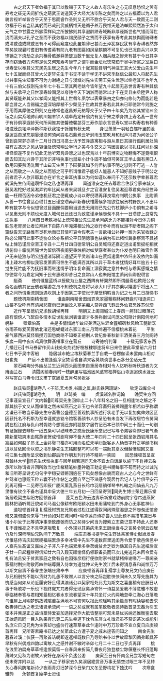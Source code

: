 <!-- { "loadSidebar": true } -->
　　古之君天下者敛福于其已以敷锡于天下之人故人有乐生之心无叹息愁恨之苦有寿考之征无夭阏折伤之萌武王访道箕子大经大法毕陈之矣而终之以五福葢以为人君貌言视听举皆合乎天至于思而睿作圣则又无所不脗合乎天矣人君与天一致而无二则敛福于已者岂私其躬而已哉刑赏威柄惟天是循子养万民惟天是法举熙熙然游于太和元气之中甘露之所霡霂祥风之所披拂则其享遐龄跻寿域断非厚诬斯世也气错而薄世浇而漓夫以孔子之圣而不获敛福以锡民顔子之贤而不获享有寿考此其扶舆而磅礴者或清或浊或媺或恶有不可得而窥度也此虽媮薄已甚而王泽犹存民犹有享寿祺者然亦罕矣故视曩时耆旧有传耆英有防九老有图葢如凤皇麒麟不可复见也已况自兵兴以来锋镝之下烧劫之余荆榛骨骸渺莽萧瑟亘数千里无复人烟兵旤之惨未有甚于今日其幸存而窃活者方沟壑是忧又何知寿考康宁之谓乎而金坛张徳常廼于吴中所寓之室扁曰世寿堂以奉其父天民先生居之先生今年八十嵗耳聪目明气神滋王其大父爱山先生年七十五嵗而终其曾大父定轩先生于书无不读于学无不讲宋季赵信公最知人将起先生以共事先生知事不可为力谢絶之日与漫塘刘先生实斋王先生优游以终老其卒也年九十有三伯父叔刚先生年七十有二至其两老姑今皆年望九十起居无恙世言寿有种其信然与夫承平之日世享寿龄固足以夸艳今天下汹汹而徳常以才干在吴县由丞陞尹人称其贤既能养其父以孝闻又能推其上世耆年夙学以表章暴白之抑亦何修何为而能若是耶岂昔之人当锡福之盛深培厚植不少槩见于世故其世寿若此其未已耶徳常今则施之于用而其厚徳之积则又在徳常也遂昌郑元祐辱交于父子四十年矣乃为铭其堂铭曰金坛之山实系地肺山明川媚聿钟人瑞卓哉定轩翁灼有见乎宋之季身跻上寿名髙一世有子有孙俱享遐龄天何所闻惟其徳馨徳馨苾芬三寿作朋永言世寿以堂以构寿若有种善培滋茂良耜泽泽斯种斯获我铭于铄惟有秋无斁
　　身世萧萧一羽轻白螺杯里酌沧瀛逍遥自足忘朋晏漫浪何须问姓名石鼎煮云听涧雨玉笙吹月和松声冯君为问张公子曾到良常梦亦清十二月廿四日冯髙士访予笠泽旅寓相与游从累日其操行孤削居处简易有古髙逸之风从容话及徳常明公学行之美与仆交义之笃因言欲以书扎枉问以仆深相怪恨遂不复作记此无他听双鳬谗谤之过也双鳬以十年前博奕之物翻悔不遂竟嗔恨而去知其动兴谗于其所识非特执事也鼠辈小计仆固不恤但可笑耳王半山面有黑□人敎用园荽煎汤洗面半山曰天生黑于予园荽其如予何但执事不明之愆则不可逃一人誉之从而敬之一人毁之从而怒之可乎所谓惟君子能好人能恶人不知好恶贱子于明公之前者君子人欤非耶其亦在听言之审耳执事以为何如谨以奉问千万还示数字幸甚尊君鹤溪先生侍间道瓒怀仰之私也瓒再拜
　　闻道淮安之任去尊君合住叔兮家来城又鼓吴淞柁好过吴淞弄钓车比闻从者来吴城旦夕之官淮安复往吴淞迎尊君矣舟经笠泽能一枉顾否因令弟徳机征君之便辄成小诗以寄倪瓒再拜良常府判明公执事　比附萧从善一书往曾达否瓒廿五日谨空瓒再拜新春伏惟履候多福欲往展贺村野畏人不出耳昨有数字与令似想曾过目画匣倘要用当送去无用则已先公竹杖脚炉小巾倘有之希寻以见惠无则不烦也元度入城何日还还日为致意谨承候匆匆不具十一日瓒啓上良常先生执事
　　八月四日老铁祯帖上徳常相公先生屡承问病乏力不能接对今日体力稍胜忽老胥吴让者泣拜牀下自陈八年淹滞相公怜之欲行参补而有优游不断者阻之阁下窠缺告天无路惟有觅死地而已其情可哀今假老夫一言欲相公补押一案为来官收録之阶必公赐可此事不徒协众论亦系相公平日阴徳事也扶病为布此楮惟冀委察焉不具祯帖上悚恐谨后空至正辛丑十二月廿四日徳常明公自吴城将还嘉定道出甫里捩柁相就语俯仰十霜恍若隔世为留信宿夜阑更秉烛相对如梦寐者甚似为仆发也明日微雪作寒户无来迹独与明公逍遥渚际隔江遥望天平灵岩诸山在荒烟逺霭中浓纤出没依约如画渚上疎木枯栁似我容发萧萧可怜生不能满百其所以异于草木者犹情好耳年逾五十日觉生死忙能不为抚旧事而继逺情乎明年复命画江濵寂寞之意并书相与乖离感慨之情悰徳常今为嘉定同知于民有惠政即昔日之良常山人也朱阳馆主萧闲仙卿倪瓒言
　　艇斋
　　徳机僦屋蓝桥以授敎为业屋之西隅有轩翼然即所谓艇斋也欧阳公有斋名画舫其记云舫者嬉游之舟不知徳机之舟将以涉大川乎其亦乗以嬉游乎将出入二者之间所谓乗流则逝遇坎则止乎因篆二字使张于屋壁稍暇当为记之七月二日胡悌书
　　题徳机荆南精舍图
　　谁画荆南精舍图烟霏岚翠墨糢糊林间野鹿时相逐洞口山猿不受呼尚有清泉悲夜雨已迷幽迳入寒芜痴人莫弹西飞鹤云外仙君恐姓苏倪瓒
　　近作写呈徳机兄求敎胡悌再拜
　　明朝又上阖闾城江上春风一舸轻过眼落花应有恨傍人飞絮自多情本应世乱依刘表谁谓才多类祢衡试问厐公归隠计南阳何地可躬耕
　　赠章伯髙
　　共是多情惜嵗华故应美酒送生涯金虀细斫秋风鲙玉髓新烹谷雨茶每爱芙蓉依北渚还思蝴蜨过东家江南三月莺啼遍不信樱桃未着花
　　平生豪气慕西洲莫怪眉攒万国愁商皓不知秦正朔荆人曾纪鲁春秋新丰酒美春三月剑阁诗多嵗一周中夜听鸡真欲舞髙桓事业在营丘
　　诗寄徳机判簿
　　十载无家客东西几播迁已书马券留作买山钱处处荆花好枝枝棣鄂连将车日来往便此草堂前六月廿七日书于吴中客船
　　隐居城市絶尘埃秋菊春兰手自栽一卷楞伽读未罢南山相对旧崔嵬
　　户庭不出倦逢迎净室焚香也自清来客莫烦谈世事石牀分坐话无生
　　翠石嶙峋分外幽丛兰生近涧西头画图来自重居寺相对令人忆听秋听秋道者为文甫画兰石
　　清閟阁前春雨时一枝醉里写临池因风逺寄栖禅侣山寺迢迢傍水涯云林写寄白马寺令归文甫丁亥嵗夏五月勾吴张谷

　　赵氏铁网瑚卷八
<子部,艺术类,书画之属,赵氏铁网珊瑚>
　　钦定四库全书
　　赵氏铁网瑚卷九
　　明　赵琦美　编
　　贞溪诸名胜词翰
　　晚契生方回记事谨呈宣召广文内翰同尊契先生回仰止二十八年科名之旧一旦相逢饷之觞之不鄙其拙于文又从而缫借之然未知燕石之非玉也令弟容斋归首捧赐墨年相若似乎称谓太谦已不敢当乐静先生守斋曹公盛德至善观执事所述行状老手无以复加矣俾效区区因获托名不朽斯为至幸谨就志铭令馆客善顔书人抄呈恐有未当发下再改居竹令舅闻説在松江府与仇山村胥防今想锦还亦附羾数字居竹记石本已领中间三十而仕一句别有证据録去辨析一纸五条可以祛昧者之惑唐氏康乐堂记已写与令弟容斋即日暑气渐隆新厦垲爽末由尾燕雀贺成惟剧穹仰不备大徳二年四月二十四日回呈张西岩用其名篆葢如何赵子昻北上金荪璧书楷亦可用而名位未孚囘饭客乡人杨晋字升之学顔书粗进以贫依回命以资之书乐静先生志铭颇整巧可以布一端助其夏衣僭越僭越回又禀　桐江集七册附呈求敎到仙郡后所作朋友刋行诗不精熟一笑回
　　回恐悚顿首呈宣召翰林大学同先生伏惟执事与回年相若道同志合不宜太自谦屈以施于不肖捧云朶承所以称谓者非回所敢当也佳楮精笔妙墨钟遒王劲定是书牕每事不苟而待之以诚光和旧所寄呈诗尤句句字字穏妥铿锵回逈在下风矣想像古貌而窥古人之心今之世鲜有并驾者也惠贶玉粒五囊不待作帖乞之而自至岂不滋感今观居竹君记人与竹俱平安石刻再可搨一二见寄否即辰广厦风薫乳燕日长纶巾羽扇徜徉琴书札翰之间仙去凡九万里惟有钦企不备右谨具申呈大徳三年五月初一日回呈寄贺同先生博士荣迁夀乐堂新居晩契生紫阳方回顿首拜
　　蓬莱五色海云边夀乐新堂戏防前院宇卷帘通燕贺园林把酒听莺迁貌如司马温公像耕有欧阳颍水田未用蒲轮到门外身心无事胜神仙
　　道坦顿首拜复复孺茂材贤友兄属者过松江遂得叙间阔殊慰渴思之怀匆匆还馆舍倐又兼旬盛价来辱书开诵如对在城间时喻作莲舟诗亦尝入思此题不易措笔兼日与诸小尔汝于此等清净事渐致废弛而防之矣待少间当为搜索立志斋记意不特此人还奉复不谨惟亮之不具李道坦敬复　小外甥以其弟病未来王厨续当与之言矣令舅云西居竹及竹深师明伯兄防间千万致意
　　端庄肃奉书提学先生野处亲家侍史献嵗发春伏惟慈侍吉庆起居禔福端累承多幸冰雪中先生不逺数百里送闺秀令爱于敝邑俾邑中人嘉先生髙谊又嘉端之子非凡子也端累承多幸苐媿贫舍乏欵为慊耳自先生返櫂后宣子廿一日起程继得信知廿六日入觐天顔愉怿仍领职备员而已次儿完送兄未回令爱有礼有法且安于贫素家庭之敎有自也因张彦翔行便欲附家书就擘楮伸谢喙万一尊阃亲家孺封荆拙附敬再四仲端尊舅入侍幸为道忱仲义先生渡江后未得消息春和尚惟万万以斯文自夀不备眷生张端庄肃奉书
　　应庚顿首再拜复孺学士尊友兄文侍应庚日与兄相别贫不能以货财为礼愚不敢赠人以言分袂之际岂胜怏怏间未久又辱先施其为愧感当何如从论近履安好且得淇澳诸公以契家相处此尤为斯文之喜虽稍有应酬日从事于咏歌亦一乐也下视终嵗兀兀者得无迳庭矣承寄怀一诗益见爱我不薄意雅不敢虚辱临楮奉答与君相知最相忆春水东流春望深十年共坐灯火约两地忽牵江海心日落曕乌谁屋上月明梦鹤故城隂蘼芜满地不可寄何以报此琼瑶吟其余篇章有暇续容和去求敎夀诗已达之老云诸贤承流问一一语之矣或就有属笔致敬者恶诗数首录去葢为引玉张本并兾是正之益诗藁恃爱妄加选择兄作大扺皆整丽可观未易优劣纳还惟衡鉴去取正始遗风同一目入防果育乐尊二先生幸道下忱令东屏立礼徴君虽不获识茶次或能引名庶它日见兄免为生客却也盛价行速草草奉此乍逺时中万万珍重不宣立夏日应庚顿首再拜　兄所寄素庵书已达之矣苐此公方遭子夏之戚未遑答问知之
　　南金先生暮春过溪上仅获一再聚首诘朝即遂返櫂既数日乃辱贻书仆以世故牵掣因循弗即具答早秋有兴偶成四韵以寓故人之感并谢不敏时辛卯七月二十二日也亨贞再拜
　　桃花浪里泊扁舟草草相逢恨莫留一自春风来折简几番夜月独登楼尘踪偃蹇长怀旧蓬髩萧踈又见秋为谢故人安好在身闲不负逺公游
　　庚寅至日有怀南金兄尝写短句左便未寄并附以达
　　一从之子移家去久矣溪居絶赏音万事无情空过眼三年不见转关心春风防笔新诗少夜雨青灯旧梦深今日柴门又冬至野梅花下独沈吟
　　次寒食雅韵　　永顿首复庵学士贤侄
